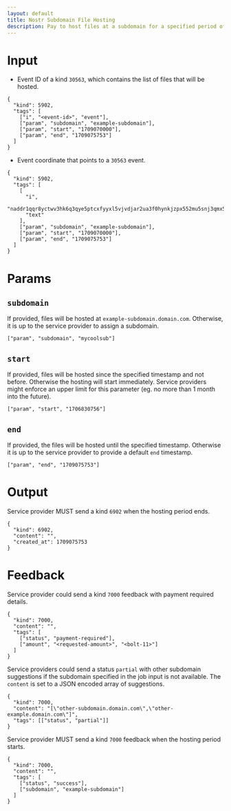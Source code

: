 ```yaml
---
layout: default
title: Nostr Subdomain File Hosting
description: Pay to host files at a subdomain for a specified period of time.
---
```


# Input

- Event ID of a kind `30563`, which contains the list of files that will be hosted.

```jsonc
{
  "kind": 5902,
  "tags": [
    ["i", "<event-id>", "event"],
    ["param", "subdomain", "example-subdomain"],
    ["param", "start", "1709070000"],
    ["param", "end", "1709075753"]
  ]
}
```

- Event coordinate that points to a `30563` event.

```jsonc
{
  "kind": 5902,
  "tags": [
    [
      "i",
      "naddr1qqr8yctwv3hk6q3qye5ptcxfyyxl5vjvdjar2ua3f0hynkjzpx552mu5snj3qmx5pzjsxpqqqpmkxhxrap0",
      "text"
    ],
    ["param", "subdomain", "example-subdomain"],
    ["param", "start", "1709070000"],
    ["param", "end", "1709075753"]
  ]
}
```

# Params

## `subdomain`

If provided, files will be hosted at `example-subdomain.domain.com`. Otherwise, it is up to the service provider to assign a subdomain.

```jsonc
["param", "subdomain", "mycoolsub"]
```

## `start`

If provided, files will be hosted since the specified timestamp and not before. Otherwise the hosting will start immediately. Service providers might enforce an upper limit for this parameter (eg. no more than 1 month into the future).

```jsonc
["param", "start", "1706830756"]
```

## `end`

If provided, the files will be hosted until the specified timestamp. Otherwise it is up to the service provider to provide a default `end` timestamp.

```jsonc
["param", "end", "1709075753"]
```

# Output

Service provider MUST send a kind `6902` when the hosting period ends.

```jsonc
{
  "kind": 6902,
  "content": "",
  "created_at": 1709075753
}
```

# Feedback

Service provider could send a kind `7000` feedback with payment required details.

```jsonc
{
  "kind": 7000,
  "content": "",
  "tags": [
    ["status", "payment-required"],
    ["amount", "<requested-amount>", "<bolt-11>"]
  ]
}
```

Service providers could send a status `partial` with other subdomain suggestions if the subdomain specified in the job input is not available. The `content` is set to a JSON encoded array of suggestions.

```jsonc
{
  "kind": 7000,
  "content": "[\"other-subdomain.domain.com\",\"other-example.domain.com\"]",
  "tags": [["status", "partial"]]
}
```

Service provider MUST send a kind `7000` feedback when the hosting period starts.

```jsonc
{
  "kind": 7000,
  "content": "",
  "tags": [
    ["status", "success"],
    ["subdomain", "example-subdomain"]
  ]
}
```
